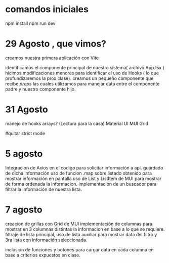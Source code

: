 # comandos iniciales 
npm install 
npm run dev

# 29 Agosto ,  que vimos? 
creamos nuestra primera aplicación con Vite 

identificamos el componente principal de nuestro sistema( archivo App.tsx )
hicimos modificaciones menores para identificar el uso de Hooks ( lo que profundizaremos la prox clase).
creamos un pequeño componente que recibe *props*
las cuales utilizamos para manejar data entre el componente padre y nuestro componente hijo.


# 31 Agosto 
manejo de hooks 
arrays? (Lectura para la casa)
Material UI
MUI Grid


#quitar strict mode 

# 5 agosto

Integracion de Axios en el codigo para solicitar información a api.
guardado de dicha información
uso de funcion .map sobre listado obtenido para mostrar información en pantalla
uso de List y ListItem de MUI para mostrar de forma ordenada la informacion.
implementación de un buscador para filtrar la información de nuestra lista.
# 7 agosto
creacion de grillas con Grid de MUI
implementación de columnas para mostrar en 3 columnas distintas la informacion en base a lo que se requiere.
filtraje de lista principal, uso de lista auxiliar para mostrar data del filtro y 3ra lista con información seleccionada.

inclusion de funciones y botones para cargar data en cada columna en base a criterios expuestos en clase.
